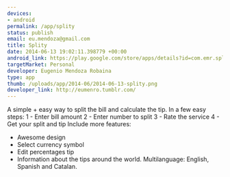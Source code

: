```yaml
--- 
devices: 
- android
permalink: /app/splity
status: publish
email: eu.mendoza@gmail.com
title: Splity
date: 2014-06-13 19:02:11.398779 +00:00
android_link: https://play.google.com/store/apps/details?id=com.emr.splity
targetMarket: Personal
developer: Eugenio Mendoza Robaina
type: app
thumb: /uploads/app/2014-06/2014-06-13-splity.png
developer_link: http://eumenro.tumblr.com/
---
```


A simple + easy way to split the bill and calculate the tip.
In a few easy steps:
1 - Enter bill amount 
2 - Enter number to split 
3 - Rate the service 
4 - Get your split and tip
Include more features:
- Awesome design 
- Select currency symbol 
- Edit percentages tip 
- Information about the tips around the world.
Multilanguage: English, Spanish and Catalan.

